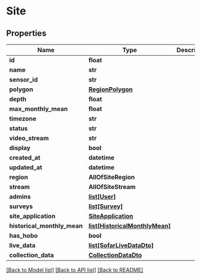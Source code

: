 # Site

## Properties
Name | Type | Description | Notes
------------ | ------------- | ------------- | -------------
**id** | **float** |  | 
**name** | **str** |  | 
**sensor_id** | **str** |  | 
**polygon** | [**RegionPolygon**](RegionPolygon.md) |  | 
**depth** | **float** |  | 
**max_monthly_mean** | **float** |  | 
**timezone** | **str** |  | 
**status** | **str** |  | 
**video_stream** | **str** |  | 
**display** | **bool** |  | 
**created_at** | **datetime** |  | 
**updated_at** | **datetime** |  | 
**region** | **AllOfSiteRegion** |  | 
**stream** | **AllOfSiteStream** |  | 
**admins** | [**list[User]**](User.md) |  | 
**surveys** | [**list[Survey]**](Survey.md) |  | 
**site_application** | [**SiteApplication**](SiteApplication.md) |  | [optional] 
**historical_monthly_mean** | [**list[HistoricalMonthlyMean]**](HistoricalMonthlyMean.md) |  | 
**has_hobo** | **bool** |  | 
**live_data** | [**list[SofarLiveDataDto]**](SofarLiveDataDto.md) |  | [optional] 
**collection_data** | [**CollectionDataDto**](CollectionDataDto.md) |  | [optional] 

[[Back to Model list]](../README.md#documentation-for-models) [[Back to API list]](../README.md#documentation-for-api-endpoints) [[Back to README]](../README.md)

